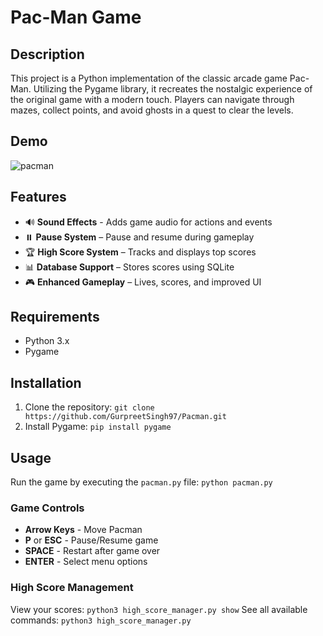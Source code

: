 # Pac-Man Game

## Description
This project is a Python implementation of the classic arcade game Pac-Man. Utilizing the Pygame library, it recreates the nostalgic experience of the original game with a modern touch. Players can navigate through mazes, collect points, and avoid ghosts in a quest to clear the levels.

## Demo

![pacman](https://github.com/GurpreetSingh97/Pacman/assets/36395745/d5687d0d-6011-4fef-a1a6-2f036b0dc4f9)

## Features

- 🔊 **Sound Effects** -  Adds game audio for actions and events
- ⏸️ **Pause System** – Pause and resume during gameplay  
- 🏆 **High Score System** – Tracks and displays top scores  
- 📊 **Database Support** – Stores scores using SQLite  
- 🎮 **Enhanced Gameplay** – Lives, scores, and improved UI  

## Requirements
- Python 3.x
- Pygame

## Installation
1. Clone the repository: ```git clone https://github.com/GurpreetSingh97/Pacman.git ```
2. Install Pygame: ```pip install pygame```

## Usage
Run the game by executing the `pacman.py` file: ```python pacman.py```

### Game Controls
- **Arrow Keys** - Move Pacman
- **P** or **ESC** - Pause/Resume game
- **SPACE** - Restart after game over
- **ENTER** - Select menu options

### High Score Management
View your scores: ```python3 high_score_manager.py show```
See all available commands: ```python3 high_score_manager.py```
